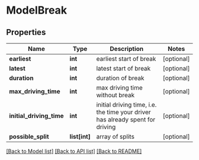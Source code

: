# ModelBreak

## Properties
Name | Type | Description | Notes
------------ | ------------- | ------------- | -------------
**earliest** | **int** | earliest start of break | [optional] 
**latest** | **int** | latest start of break | [optional] 
**duration** | **int** | duration of break | [optional] 
**max_driving_time** | **int** | max driving time without break | [optional] 
**initial_driving_time** | **int** | initial driving time, i.e. the time your driver has already spent for driving | [optional] 
**possible_split** | **list[int]** | array of splits | [optional] 

[[Back to Model list]](../README.md#documentation-for-models) [[Back to API list]](../README.md#documentation-for-api-endpoints) [[Back to README]](../README.md)


